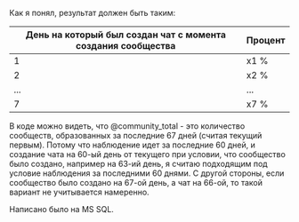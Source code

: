 Как я понял, результат должен быть таким:

День на который был создан чат с момента создания сообщества | Процент
--- | ---
1 | x1 %
2 | x2 %
... | ...
7 | x7 %

В коде можно видеть, что @community_total - это количество сообществ, образованных за последние 67 дней (считая текущий первым). Потому что наблюдение идет за последние 60 дней,
и создание чата на 60-ый день от текущего при условии, что сообщество было создано, например на 63-ий день, я считаю подходящим под условие наблюдения за последними 60 днями.
С другой стороны, если сообщество было создано на 67-ой день, а чат на 66-ой, то такой вариант не учитывается намеренно.

Написано было на MS SQL.
